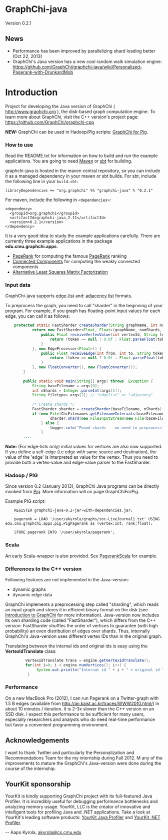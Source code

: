 # GraphChi-java
Version 0.2.1

## News

* Performance has been improved by parallelizing shard loading better (Oct 22, 2013)
* GraphChi's Java version has a new cool random walk simulation engine: https://github.com/GraphChi/graphchi-java/wiki/Personalized-Pagerank-with-DrunkardMob

 
# Introduction

Project for developing the Java version of GraphChi ( http://www.graphchi.org ), the disk-based graph computation engine. To learn more about GraphChi, visit the C++ version's project page: https://github.com/GraphChi/graphchi-cpp

**NEW:** GraphChi can be used in Hadoop/Pig scripts: [GraphChi for Pig](https://github.com/GraphChi/graphchi-java/wiki/GraphChi-For-Pig).

### How to use

 
Read the README.txt for information on how to build and run the example applications. You are going to need [Maven](http://maven.apache.org/download.cgi) or [sbt](http://www.scala-sbt.org/) for building.

graphchi-java is hosted in the maven central repository, so you can include it as a managed dependency in your maven or sbt builds.  For sbt, include the following line in your `build.sbt`:

`libraryDependencies += "org.graphchi" %% "graphchi-java" % "0.2.1"`

For maven, include the following in `<dependencies>`:

```
<dependency>
  <groupId>org.graphchi</groupId>
  <artifactId>graphchi-java_2.11</artifactId>
  <version>0.2.1</version>
</dependency>
```

It is a very good idea to study the example applications carefully. There are currently three example applications in the package **edu.cmu.graphchi.apps**:
* [PageRank](https://github.com/GraphChi/graphchi-java/tree/master/src/main/java/edu/cmu/graphchi/apps/Pagerank.java) for computing the famous [PageRank](http://en.wikipedia.org/wiki/PageRank) ranking
* [Connected Components](https://github.com/GraphChi/graphchi-java/tree/master/src/main/java/edu/cmu/graphchi/apps/ConnectedComponents.java) for computing the weakly connected components
* [Alternative Least Squares Matrix Factorization](https://github.com/GraphChi/graphchi-java/tree/master/src/main/java/edu/cmu/graphchi/apps/ALSMatrixFactorization.java)





### Input data

GraphChi-java supports [edge-list](https://github.com/GraphChi/graphchi-cpp/wiki/Edge-List-Format) and: [adjacency list](https://github.com/GraphChi/graphchi-cpp/wiki/Adjacency-List-Format) formats.

To preprocess the graph, you need to call "sharder" in the beginning of your program. For example, if you graph has floating-point input values for each edge, you can call it as follows:

```java
    protected static FastSharder createSharder(String graphName, int numShards) throws IOException {
            return new FastSharder<Float, Float>(graphName, numShards, new VertexProcessor<Float>() {
                public Float receiveVertexValue(int vertexId, String token) {
                    return (token == null ? 0.0f : Float.parseFloat(token));
                }
            }, new EdgeProcessor<Float>() {
                public Float receiveEdge(int from, int to, String token) {
                    return (token == null ? 0.0f : Float.parseFloat(token));
                }
            }, new FloatConverter(), new FloatConverter());
        }
    
        public static void main(String[] args) throws  Exception {
            String baseFilename = args[0];
            int nShards = Integer.parseInt(args[1]);
            String filetype= args[2]; // "edgelist" or "adjacency"
    
            /* Create shards */
            FastSharder sharder = createSharder(baseFilename, nShards);
            if (new File(ChiFilenames.getFilenameIntervals(baseFilename, nShards)).exists()) {
                    sharder.shard(new FileInputStream(new File(baseFilename)), filetype);
                } else {
                    logger.info("Found shards -- no need to preprocess");
                }
        ....
```

**Note:** (For edge-lists only) initial values for vertices are also now supported. If you define a self-edge (i.e edge with same source and destination), the value of the 'edge' is interpreted as value for the vertex. Thus you need to provide both a vertex-value and edge-value parser to the FastSharder.


### Hadoop / PIG

Since version 0.2 (January 2013), GraphChi Java programs can be directly invoked from [Pig](http://pig.apache.org). More information will on page GraphChiForPig.

Example PIG script:

```
    REGISTER graphchi-java-0.2-jar-with-dependencies.jar;
    
    pagerank = LOAD '/user/akyrola/graphs/soc-LiveJournal1.txt' USING edu.cmu.graphchi.apps.pig.PigPagerank as (vertex:int, rank:float);
    
    STORE pagerank INTO '/user/akyrola/pagerank';
```


### Scala

An early Scala-wrapper is also provided. See [PagerankScala](https://github.com/GraphChi/graphchi-java/blob/master/src/main/scala/edu/cmu/graphchi/scala/apps/PagerankScala.scala) for example.


### Differences to the C++ version

Following features are not implemented in the Java-version:
* dynamic graphs
* dynamic edge data

GraphChi implements a preprocessing step called "sharding", which reads an input graph and stores it in efficient binary format on the disk (see [Introduction to GraphChi](https://github.com/GraphChi/graphchi-cpp/wiki/Introduction-To-GraphChi) for more information). Java-version now includes its own sharding code (called "FastSharder"), which differs from the C++ version: FastSharder shuffles the order of vertices to guarantee (with high probability) an even distribution of edges over shards. Thus, internally GraphChi's Java-version uses different vertex IDs than in the original graph. 

Translating between the internal ids and original ids is easy using the **VertexIdTranslate** class:

```Java
         VertexIdTranslate trans = engine.getVertexIdTranslate();
         for(int i=0; i < engine.numVertices(); i++) {
              System.out.println("Internal id " + i + " = original id " + trans.backward(i));
          }
```


### Performance

On a new MacBook Pro (2012), I can run Pagerank on a Twitter-graph with 1.5 B edges (available from http://an.kaist.ac.kr/traces/WWW2010.html/)  in about 10 minutes / iteration.  It is 2-3x slower than the C++ version on an SSD disk.  I expect this performance to be sufficient for many users, especially researchers and analysts who do need real-time performance but favor a convenient programming environment.


## Acknowledgements

I want to thank Twitter and particularly the Personalization and Recommendations Team for the my internship during Fall 2012. M
any of the improvements to mature the GraphChi's Java-version were done during the course of the internship. 


## YourKit sponsorship

YourKit is kindly supporting GraphChi project with its full-featured Java Profiler. 
It is incredibly useful for debugging performance bottlenecks and analyzing memory usage.
YourKit, LLC is the creator of innovative and intelligent tools for profiling
Java and .NET applications. Take a look at YourKit's leading software products:
[YourKit Java Profiler](http://www.yourkit.com/java/profiler/index.jsp) and
[YourKit .NET Profiler](http://www.yourkit.com/.net/profiler/index.jsp).


-- Aapo Kyrola, 
akyrola@cs.cmu.edu


